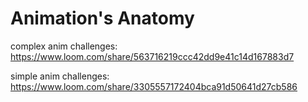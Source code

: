 # Animation's Anatomy

complex anim challenges: https://www.loom.com/share/563716219ccc42dd9e41c14d167883d7

simple anim challenges: https://www.loom.com/share/3305557172404bca91d50641d27cb586
 
